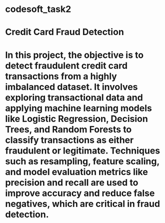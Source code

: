 # codesoft_task2
# Credit Card Fraud Detection
# In this project, the objective is to detect fraudulent credit card transactions from a highly imbalanced dataset. It involves exploring transactional data and applying machine learning models like Logistic Regression, Decision Trees, and Random Forests to classify transactions as either fraudulent or legitimate. Techniques such as resampling, feature scaling, and model evaluation metrics like precision and recall are used to improve accuracy and reduce false negatives, which are critical in fraud detection.
